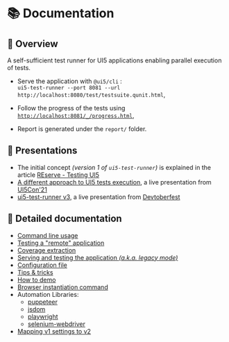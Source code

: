# 📚 Documentation

## 🍁 Overview

A self-sufficient test runner for UI5 applications enabling parallel execution of tests.

* Serve the application with `@ui5/cli` : <br/> `ui5-test-runner --port 8081 --url http://localhost:8080/test/testsuite.qunit.html`,

* Follow the progress of the tests using [`http://localhost:8081/_/progress.html`](http://localhost:8081/_/progress.html),

* Report is generated under the `report/` folder.

## 💬 Presentations
* The initial concept *(version 1 of `ui5-test-runner`)* is explained in the article [REserve - Testing UI5](https://arnaud-buchholz.medium.com/reserve-testing-ui5-85187d5eb7f1)
* [A different approach to UI5 tests execution](https://youtu.be/EBp0bdIqu4s), a live presentation from [UI5Con'21](https://openui5.org/ui5con/)
* [ui5-test-runner v3](https://www.youtube.com/live/kxmmdy1tho4), a live presentation from [Devtoberfest](https://www.youtube.com/playlist?list=PL6RpkC85SLQDHz97qsNTNAE2jnUKj8X5d)

## 📖 Detailed documentation
* [Command line usage](usage.md)
* [Testing a "remote" application](testing.md)
* [Coverage extraction](coverage.md)
* [Serving and testing the application *(a.k.a. legacy mode)*](legacy.md)
* [Configuration file](configuration.md)
* [Tips & tricks](tipsNtricks.md)
* [How to demo](demo.md)
* [Browser instantiation command](browser.md)
* Automation Libraries:
  * [puppeteer](puppeteer.md)
  * [jsdom](jsdom.md)
  * [playwright](playwright.md)
  * [selenium-webdriver](selenium-webdriver.md)
* [Mapping v1 settings to v2](mapping_v1_v2.md)
